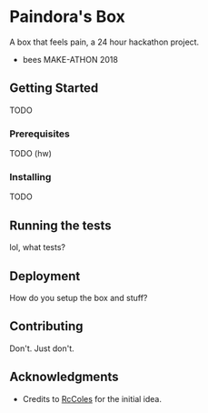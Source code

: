 # Paindora's Box

A box that feels pain, a 24 hour hackathon project.

* bees MAKE-ATHON 2018 

## Getting Started

TODO

### Prerequisites

TODO (hw)

### Installing

TODO

## Running the tests

lol, what tests?

## Deployment

How do you setup the box and stuff?

## Contributing

Don't. Just don't.

## Acknowledgments

* Credits to [RcColes](https://github.com/rccoles) for the initial idea.
